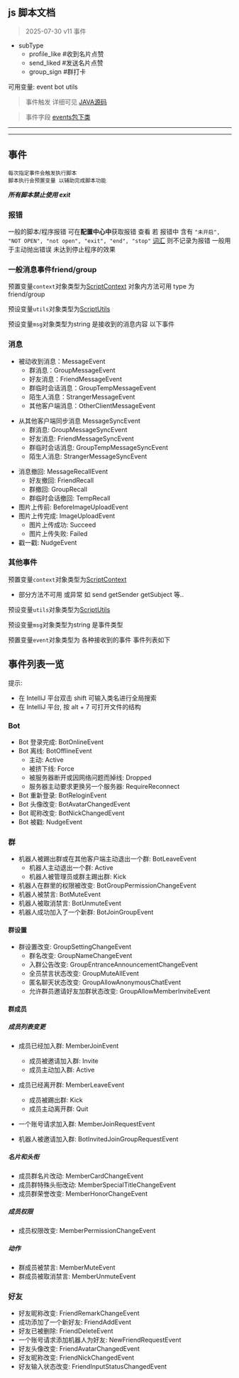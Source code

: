 ## js 脚本文档

> 2025-07-30 v11 事件

- subType
  - profile_like  #收到名片点赞
  - send_liked   #发送名片点赞
  - group_sign   #群打卡

可用变量: event  bot utils
> 事件触发 详细可见 [JAVA源码](https://github.com/gdpl2112/dg-bot/blob/master/src/main/java/io/github/gdpl2112/dg_bot/built/ScriptService.java#L258-L306)

> 事件字段 [events包下类](https://github.com/gdpl2112/dg-bot/tree/master/src/main/java/io/github/gdpl2112/dg_bot/events)

<hr/>
<hr/>

## 事件

```
每次指定事件会触发执行脚本
脚本执行会预置变量 以辅助完成脚本功能
```

**_所有脚本禁止使用 exit_**

### 报错
一般的脚本/程序报错 可在**配置中心中**获取报错 查看
若 报错中 含有 `"未开启", "NOT OPEN", "not open", "exit", "end", "stop"` [词汇](src/main/java/io/github/gdpl2112/dg_bot/built/ScriptService.java#59) 则不记录为报错
一般用于主动抛出错误 未达到停止程序的效果

### 一般消息事件friend/group

预置变量`context`对象类型为[ScriptContext](src/main/java/io/github/gdpl2112/dg_bot/service/script/ScriptContext.java)
对象内方法可用 type 为 friend/group

预设变量`utils`对象类型为[ScriptUtils](src/main/java/io/github/gdpl2112/dg_bot/service/script/ScriptUtils.java)

预设变量`msg`对象类型为string 是接收到的消息内容 以下事件

### 消息
- 被动收到消息：MessageEvent
  - 群消息：GroupMessageEvent
  - 好友消息：FriendMessageEvent
  - 群临时会话消息：GroupTempMessageEvent
  - 陌生人消息：StrangerMessageEvent
  - 其他客户端消息：OtherClientMessageEvent

[//]: # (- 主动发送消息前: MessagePreSendEvent)
[//]: # (  - 群消息: GroupMessagePreSendEvent)
[//]: # (  - 好友消息: FriendMessagePreSendEvent)
[//]: # (  - 群临时会话消息: GroupTempMessagePreSendEvent)
[//]: # (  - 陌生人消息：StrangerMessagePreSendEvent)

- 从其他客户端同步消息 MessageSyncEvent
  - 群消息: GroupMessageSyncEvent
  - 好友消息: FriendMessageSyncEvent
  - 群临时会话消息: GroupTempMessageSyncEvent
  - 陌生人消息: StrangerMessageSyncEvent

[//]: # (- 主动发送消息后: MessagePostSendEvent)
[//]: # (  - 群消息: GroupMessagePostSendEvent)
[//]: # (  - 好友消息: FriendMessagePostSendEvent)
[//]: # (  - 群临时会话消息: GroupTempMessagePostSendEvent)
[//]: # (  - 陌生人消息：StrangerMessagePostSendEvent)
[//]: # (  - 其他客户端消息：OtherClientMessagePostSendEvent)
- 消息撤回: MessageRecallEvent
  - 好友撤回: FriendRecall
  - 群撤回: GroupRecall
  - 群临时会话撤回: TempRecall
- 图片上传前: BeforeImageUploadEvent
- 图片上传完成: ImageUploadEvent
  - 图片上传成功: Succeed
  - 图片上传失败: Failed
- 戳一戳: NudgeEvent

### 其他事件

预置变量`context`对象类型为[ScriptContext](src/main/java/io/github/gdpl2112/dg_bot/service/script/ScriptContext.java)

- 部分方法不可用 或异常 如 send getSender getSubject 等..

预设变量`utils`对象类型为[ScriptUtils](src/main/java/io/github/gdpl2112/dg_bot/service/script/ScriptUtils.java)

预设变量`msg`对象类型为string 是事件类型

预置变量`event`对象类型为 各种接收到的事件 事件列表如下


## 事件列表一览

提示:
- 在 IntelliJ 平台双击 shift 可输入类名进行全局搜索
- 在 IntelliJ 平台, 按 alt + 7 可打开文件的结构

### Bot
- Bot 登录完成: BotOnlineEvent
- Bot 离线: BotOfflineEvent
  - 主动: Active
  - 被挤下线: Force
  - 被服务器断开或因网络问题而掉线: Dropped
  - 服务器主动要求更换另一个服务器: RequireReconnect
- Bot 重新登录: BotReloginEvent
- Bot 头像改变: BotAvatarChangedEvent
- Bot 昵称改变: BotNickChangedEvent
- Bot 被戳: NudgeEvent

### 群
- 机器人被踢出群或在其他客户端主动退出一个群: BotLeaveEvent
  - 机器人主动退出一个群: Active
  - 机器人被管理员或群主踢出群: Kick
- 机器人在群里的权限被改变: BotGroupPermissionChangeEvent
- 机器人被禁言: BotMuteEvent
- 机器人被取消禁言: BotUnmuteEvent
- 机器人成功加入了一个新群: BotJoinGroupEvent

#### 群设置
- 群设置改变: GroupSettingChangeEvent
  - 群名改变: GroupNameChangeEvent
  - 入群公告改变: GroupEntranceAnnouncementChangeEvent
  - 全员禁言状态改变: GroupMuteAllEvent
  - 匿名聊天状态改变: GroupAllowAnonymousChatEvent
  - 允许群员邀请好友加群状态改变: GroupAllowMemberInviteEvent

#### 群成员
##### 成员列表变更
- 成员已经加入群: MemberJoinEvent
  - 成员被邀请加入群: Invite
  - 成员主动加入群: Active

- 成员已经离开群: MemberLeaveEvent
  - 成员被踢出群: Kick
  - 成员主动离开群: Quit

- 一个账号请求加入群: MemberJoinRequestEvent
- 机器人被邀请加入群: BotInvitedJoinGroupRequestEvent

##### 名片和头衔
- 成员群名片改动: MemberCardChangeEvent
- 成员群特殊头衔改动: MemberSpecialTitleChangeEvent
- 成员群荣誉改变: MemberHonorChangeEvent

##### 成员权限
- 成员权限改变: MemberPermissionChangeEvent

##### 动作
- 群成员被禁言: MemberMuteEvent
- 群成员被取消禁言: MemberUnmuteEvent

### 好友
- 好友昵称改变: FriendRemarkChangeEvent
- 成功添加了一个新好友: FriendAddEvent
- 好友已被删除: FriendDeleteEvent
- 一个账号请求添加机器人为好友: NewFriendRequestEvent
- 好友头像改变: FriendAvatarChangedEvent
- 好友昵称改变: FriendNickChangedEvent
- 好友输入状态改变: FriendInputStatusChangedEvent
